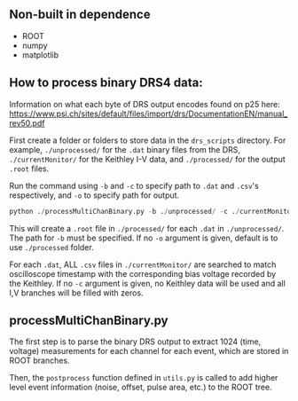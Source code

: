 ## Non-built in dependence
* ROOT
* numpy
* matplotlib


## How to process binary DRS4 data:
Information on what each byte of DRS output encodes found on p25 here: https://www.psi.ch/sites/default/files/import/drs/DocumentationEN/manual_rev50.pdf

First create a folder or folders to store data in the `drs_scripts` directory. For example, `./unprocessed/` for the `.dat` binary files from the DRS, `./currentMonitor/` for the Keithley I-V data, and `./processed/` for the output `.root` files.

Run the command using `-b` and `-c` to specify path to `.dat` and `.csv`'s respectively, and `-o` to specify path for output.

```python
python ./processMultiChanBinary.py -b ./unprocessed/ -c ./currentMonitor/ -o ./processed/
```

This will create a `.root` file in `./processed/` for each `.dat` in `./unprocessed/`. The path for `-b` must be specified. If no `-o` argument is given, default is to use `./processed` folder. 

For each `.dat`, ALL `.csv` files in `./currentMonitor/` are searched to match oscilloscope timestamp with the corresponding bias voltage recorded by the Keithley. If no `-c` argument is given, no Keithley data will be used and all I,V branches will be filled with zeros.

## processMultiChanBinary.py
The first step is to parse the binary DRS output to extract 1024 (time, voltage) measurements for each channel for each event, which are stored in ROOT branches.

Then, the `postprocess` function defined in `utils.py` is called to add higher level event information (noise, offset, pulse area, etc.) to the ROOT tree.
